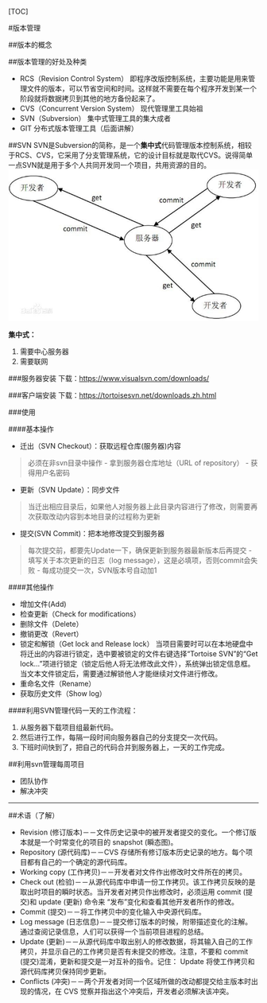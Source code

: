 [TOC]

#版本管理

##版本的概念


##版本管理的好处及种类

* RCS（Revision Control System）
即程序改版控制系统，主要功能是用来管理文件的版本，可以节省空间和时间。这样就不需要在每个程序开发到某一个阶段就将数据拷贝到其他的地方备份起来了。
* CVS（Concurrent Version System）
现代管理里工具始祖
* SVN（Subversion）
集中式管理工具的集大成者
* GIT
分布式版本管理工具（后面讲解）

##SVN
SVN是Subversion的简称，是一个**集中式**代码管理版本控制系统，相较于RCS、CVS，它采用了分支管理系统，它的设计目标就是取代CVS。说得简单一点SVN就是用于多个人共同开发同一个项目，共用资源的目的。
![集中式版本管理系统示意图](img/svn_1.jpg "集中式版本管理系统示意图")

**集中式：**
1. 需要中心服务器
2. 需要联网


###服务器安装
下载：https://www.visualsvn.com/downloads/

###客户端安装
下载：https://tortoisesvn.net/downloads.zh.html


###使用

####基本操作
* 迁出（SVN Checkout）：获取远程仓库(服务器)内容
>必须在非svn目录中操作
    - 拿到服务器仓库地址（URL of repository）
    - 获得用户名密码
* 更新（SVN Update）：同步文件
>当迁出相应目录后，如果他人对服务器上此目录内容进行了修改，则需要再次获取改动内容到本地目录的过程称为更新

* 提交(SVN Commit)：把本地修改提交到服务器
>每次提交前，都要先Update一下，确保更新到服务器最新版本后再提交
    - 填写关于本次更新的日志（log message），这是必填项，否则commit会失败
    - 每成功提交一次，SVN版本号自动加1

####其他操作
* 增加文件(Add)
* 检查更新（Check for modifications）
* 删除文件（Delete）
* 撤销更改（Revert）
* 锁定和解锁（Get lock and Release lock）
当项目需要时可以在本地硬盘中将迁出的内容进行锁定，选中要被锁定的文件右键选择“Tortoise SVN”的“Get lock...”项进行锁定（锁定后他人将无法修改此文件），系统弹出锁定信息框。   当文本文件锁定后，需要通过解锁他人才能继续对文件进行修改。
* 重命名文件（Rename）
* 获取历史文件（Show log）


####利用SVN管理代码一天的工作流程：
1. 从服务器下载项目组最新代码。
2. 然后进行工作，每隔一段时间向服务器自己的分支提交一次代码。
3. 下班时间快到了，把自己的代码合并到服务器上，一天的工作完成。

##利用svn管理每周项目
* 团队协作
* 解决冲突


---
##术语（了解）
* Revision (修订版本)－－文件历史记录中的被开发者提交的变化。一个修订版本就是一个时常变化的项目的 snapshot (瞬态图)。
* Repository (源代码库)－－CVS 存储所有修订版本历史记录的地方。每个项目都有自己的一个确定的源代码库。
* Working copy (工作拷贝)－－开发者对文件作出修改时文件所在的拷贝。
* Check out (检验)－－从源代码库中申请一份工作拷贝。该工作拷贝反映的是取出时项目的瞬时状态。当开发者对拷贝作出修改时，必须运用 commit (提交)和 update (更新) 命令来 “发布”变化和查看其他开发者所作的修改。
* Commit (提交)－－将工作拷贝中的变化输入中央源代码库。
* Log message (日志信息)－－提交修订版本的时候，附带描述变化的注解。通过查阅记录信息，人们可以获得一个当前项目进程的总结。
* Update (更新)－－从源代码库中取出别人的修改数据，将其输入自己的工作拷贝，并显示自己的工作拷贝是否有未提交的修改。注意，不要和 commit (提交)混淆，更新和提交是一对互补的指令。记住： Update 将使工作拷贝和源代码库拷贝保持同步更新。
* Conflicts (冲突)－－两个开发者对同一个区域所做的改动都提交给主版本时出现的情况，在 CVS 觉察并指出这个冲突后，开发者必须解决该冲突。